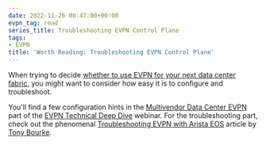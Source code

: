 ```yaml
---
date: 2022-11-26 08:47:00+00:00
evpn_tag: read
series_title: Troubleshooting EVPN Control Plane
tags:
- EVPN
title: 'Worth Reading: Troubleshooting EVPN Control Plane'
---
```

When trying to decide [whether to use EVPN for your next data center fabric](/2022/09/mlag-bridging-evpn/), you might want to consider how easy it is to configure and troubleshoot.

You'll find a few configuration hints in the [Multivendor Data Center EVPN](https://my.ipspace.net/bin/list?id=EVPN#MULTIVENDOR) part of the [EVPN Technical Deep Dive](https://www.ipspace.net/EVPN_Technical_Deep_Dive) webinar. For the troubleshooting part, check out the phenomenal [Troubleshooting EVPN with Arista EOS](https://datacenteroverlords.com/2022/11/18/troubleshooting-evpn-with-arista-eos-control-plane-edition/) article by [Tony Bourke](https://www.linkedin.com/in/tony-bourke-a3232b1/).
